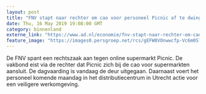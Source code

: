 ```yaml
---
layout: post
title: "FNV stapt naar rechter om cao voor personeel Picnic af te dwingen"
date: Thu, 16 May 2019 19:08:00 GMT
category: binnenland
externe_link: "https://www.ad.nl/economie/fnv-stapt-naar-rechter-om-cao-voor-personeel-picnic-af-te-dwingen~abbcdd40/"
feature_image: "https://images0.persgroep.net/rcs/gEFW8VOnwwcfp-Vc6m0SluUh4yQ/diocontent/146704320/_fitwidth/400/?appId=21791a8992982cd8da851550a453bd7f&quality=0.7"
---
```


De FNV spant een rechtszaak aan tegen online supermarkt Picnic. De vakbond eist via de rechter dat Picnic zich bij de cao voor supermarkten aansluit. De dagvaarding is vandaag de deur uitgegaan. Daarnaast voert het personeel komende maandag in het distributiecentrum in Utrecht actie voor een veiligere werkomgeving.
